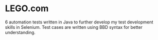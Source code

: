 # LEGO.com

6 automation tests written in Java to further develop my test development skills in Selenium. 
Test cases are written using BBD syntax for better understanding. 
